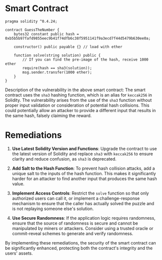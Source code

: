 # Smart Contract

```solidity
pragma solidity ^0.4.24;

contract GuessTheNumber {
    bytes32 constant public hash = 0xb5b5b97fafd9855eec9b41f74dfb6c38f5951141f9a3ecd7f44d5479b630ee0a;

    constructor() public payable {} // load with ether

    function solve(string solution) public {
        // If you can find the pre-image of the hash, receive 1000 ether
        require(hash == sha3(solution));
        msg.sender.transfer(1000 ether);
    }
}
```

Description of the vulnerability in the above smart contract:
The smart contract uses the `sha3` hashing function, which is an alias for `keccak256` in Solidity. The vulnerability arises from the use of the `sha3` function without proper input validation or consideration of potential hash collisions. This could potentially allow an attacker to provide a different input that results in the same hash, falsely claiming the reward.

# Remediations

1. **Use Latest Solidity Version and Functions**: Upgrade the contract to use the latest version of Solidity and replace `sha3` with `keccak256` to ensure clarity and reduce confusion, as `sha3` is deprecated.

2. **Add Salt to the Hash Function**: To prevent hash collision attacks, add a unique salt to the inputs of the hash function. This makes it significantly harder for an attacker to find another input that produces the same hash value.

3. **Implement Access Controls**: Restrict the `solve` function so that only authorized users can call it, or implement a challenge-response mechanism to ensure that the caller has actually solved the puzzle and is not replaying someone else's solution.

4. **Use Secure Randomness**: If the application logic requires randomness, ensure that the source of randomness is secure and cannot be manipulated by miners or attackers. Consider using a trusted oracle or commit-reveal schemes to generate and verify randomness.

By implementing these remediations, the security of the smart contract can be significantly enhanced, protecting both the contract's integrity and the users' assets.